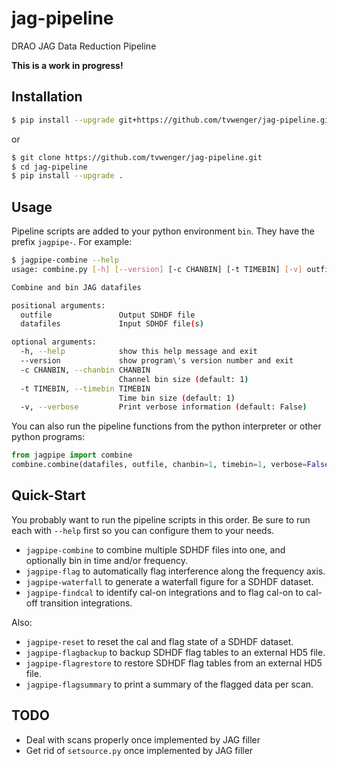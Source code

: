 # jag-pipeline
DRAO JAG Data Reduction Pipeline

**This is a work in progress!**

## Installation
```bash
$ pip install --upgrade git+https://github.com/tvwenger/jag-pipeline.git
```
or
```bash
$ git clone https://github.com/tvwenger/jag-pipeline.git
$ cd jag-pipeline
$ pip install --upgrade .
```

## Usage
Pipeline scripts are added to your python environment `bin`. They have the prefix `jagpipe-`.
For example:
```bash
$ jagpipe-combine --help
usage: combine.py [-h] [--version] [-c CHANBIN] [-t TIMEBIN] [-v] outfile datafiles [datafiles ...]

Combine and bin JAG datafiles

positional arguments:
  outfile               Output SDHDF file
  datafiles             Input SDHDF file(s)

optional arguments:
  -h, --help            show this help message and exit
  --version             show program\'s version number and exit
  -c CHANBIN, --chanbin CHANBIN
                        Channel bin size (default: 1)
  -t TIMEBIN, --timebin TIMEBIN
                        Time bin size (default: 1)
  -v, --verbose         Print verbose information (default: False)
```

You can also run the pipeline functions from the python interpreter or other python
programs:

```python
from jagpipe import combine
combine.combine(datafiles, outfile, chanbin=1, timebin=1, verbose=False)
```

## Quick-Start

You probably want to run the pipeline scripts in this order. Be sure to run each with `--help`
first so you can configure them to your needs.

* `jagpipe-combine` to combine multiple SDHDF files into one, and optionally bin in time and/or frequency.
* `jagpipe-flag` to automatically flag interference along the frequency axis.
* `jagpipe-waterfall` to generate a waterfall figure for a SDHDF dataset.
* `jagpipe-findcal` to identify cal-on integrations and to flag cal-on to cal-off transition integrations.

Also:

* `jagpipe-reset` to reset the cal and flag state of a SDHDF dataset.
* `jagpipe-flagbackup` to backup SDHDF flag tables to an external HD5 file.
* `jagpipe-flagrestore` to restore SDHDF flag tables from an external HD5 file.
* `jagpipe-flagsummary` to print a summary of the flagged data per scan.


## TODO
* Deal with scans properly once implemented by JAG filler
* Get rid of `setsource.py` once implemented by JAG filler
